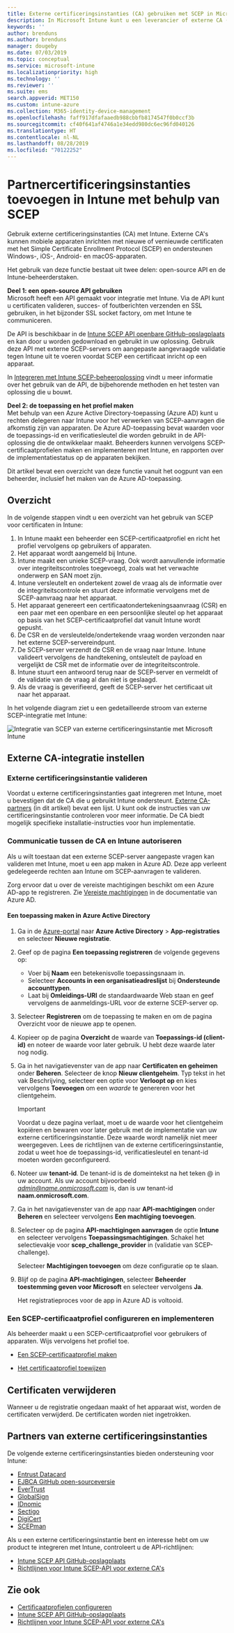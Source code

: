 ```yaml
---
title: Externe certificeringsinstanties (CA) gebruiken met SCEP in Microsoft Intune - Azure | Microsoft Docs
description: In Microsoft Intune kunt u een leverancier of externe CA (certificeringsinstantie) toevoegen om certificaten uit te geven voor mobiele apparaten met het SCEP-protocol. In dit overzicht geeft een Azure Active Directory-toepassing (Azure AD) Microsoft Intune machtigingen om certificaten te valideren. Gebruik vervolgens de toepassings-id, verificatiesleutel en tenant-id van de AAD-toepassing in de installatie van uw SCEP-server om certificaten uit te geven.
keywords: ''
author: brenduns
ms.author: brenduns
manager: dougeby
ms.date: 07/03/2019
ms.topic: conceptual
ms.service: microsoft-intune
ms.localizationpriority: high
ms.technology: ''
ms.reviewer: ''
ms.suite: ems
search.appverid: MET150
ms.custom: intune-azure
ms.collection: M365-identity-device-management
ms.openlocfilehash: faff917dfafaaedb988cbbfb8174547f0b0ccf3b
ms.sourcegitcommit: cf40f641af4746a1e34edd980dc6ec96fd040126
ms.translationtype: HT
ms.contentlocale: nl-NL
ms.lasthandoff: 08/28/2019
ms.locfileid: "70122252"
---
```

# <a name="add-partner-certification-authority-in-intune-using-scep"></a>Partnercertificeringsinstanties toevoegen in Intune met behulp van SCEP

Gebruik externe certificeringsinstanties (CA) met Intune. Externe CA's kunnen mobiele apparaten inrichten met nieuwe of vernieuwde certificaten met het Simple Certificate Enrollment Protocol (SCEP) en ondersteunen Windows-, iOS-, Android- en macOS-apparaten.

Het gebruik van deze functie bestaat uit twee delen: open-source API en de Intune-beheerderstaken.

**Deel 1: een open-source API gebruiken**  
Microsoft heeft een API gemaakt voor integratie met Intune. Via de API kunt u certificaten valideren, succes- of foutberichten verzenden en SSL gebruiken, in het bijzonder SSL socket factory, om met Intune te communiceren.

De API is beschikbaar in de [Intune SCEP API openbare GitHub-opslagplaats](http://github.com/Microsoft/Intune-Resource-Access/tree/develop/src/CsrValidation) en kan door u worden gedownload en gebruikt in uw oplossing. Gebruik deze API met externe SCEP-servers om aangepaste aangevraagde validatie tegen Intune uit te voeren voordat SCEP een certificaat inricht op een apparaat.

In [Integreren met Intune SCEP-beheeroplossing](scep-libraries-apis.md) vindt u meer informatie over het gebruik van de API, de bijbehorende methoden en het testen van oplossing die u bouwt.

**Deel 2: de toepassing en het profiel maken**  
Met behulp van een Azure Active Directory-toepassing (Azure AD) kunt u rechten delegeren naar Intune voor het verwerken van SCEP-aanvragen die afkomstig zijn van apparaten. De Azure AD-toepassing bevat waarden voor de toepassings-id en verificatiesleutel die worden gebruikt in de API-oplossing die de ontwikkelaar maakt. Beheerders kunnen vervolgens SCEP-certificaatprofielen maken en implementeren met Intune, en rapporten over de implementatiestatus op de apparaten bekijken.

Dit artikel bevat een overzicht van deze functie vanuit het oogpunt van een beheerder, inclusief het maken van de Azure AD-toepassing.

## <a name="overview"></a>Overzicht

In de volgende stappen vindt u een overzicht van het gebruik van SCEP voor certificaten in Intune:

1. In Intune maakt een beheerder een SCEP-certificaatprofiel en richt het profiel vervolgens op gebruikers of apparaten.
2. Het apparaat wordt aangemeld bij Intune.
3. Intune maakt een unieke SCEP-vraag. Ook wordt aanvullende informatie over integriteitscontroles toegevoegd, zoals wat het verwachte onderwerp en SAN moet zijn.
4. Intune versleutelt en ondertekent zowel de vraag als de informatie over de integriteitscontrole en stuurt deze informatie vervolgens met de SCEP-aanvraag naar het apparaat.
5. Het apparaat genereert een certificaatondertekeningsaanvraag (CSR) en een paar met een openbare en een persoonlijke sleutel op het apparaat op basis van het SCEP-certificaatprofiel dat vanuit Intune wordt gepusht.
6. De CSR en de versleutelde/ondertekende vraag worden verzonden naar het externe SCEP-servereindpunt.
7. De SCEP-server verzendt de CSR en de vraag naar Intune. Intune valideert vervolgens de handtekening, ontsleutelt de payload en vergelijkt de CSR met de informatie over de integriteitscontrole.
8. Intune stuurt een antwoord terug naar de SCEP-server en vermeldt of de validatie van de vraag al dan niet is geslaagd.  
9. Als de vraag is geverifieerd, geeft de SCEP-server het certificaat uit naar het apparaat.

In het volgende diagram ziet u een gedetailleerde stroom van externe SCEP-integratie met Intune:

![Integratie van SCEP van externe certificeringsinstantie met Microsoft Intune](./media/scep-certificate-vendor-integration.png)

## <a name="set-up-third-party-ca-integration"></a>Externe CA-integratie instellen

### <a name="validate-third-party-certification-authority"></a>Externe certificeringsinstantie valideren

Voordat u externe certificeringsinstanties gaat integreren met Intune, moet u bevestigen dat de CA die u gebruikt Intune ondersteunt. [Externe CA-partners](#third-party-certification-authority-partners) (in dit artikel) bevat een lijst. U kunt ook de instructies van uw certificeringsinstantie controleren voor meer informatie. De CA biedt mogelijk specifieke installatie-instructies voor hun implementatie.

### <a name="authorize-communication-between-ca-and-intune"></a>Communicatie tussen de CA en Intune autoriseren

Als u wilt toestaan dat een externe SCEP-server aangepaste vragen kan valideren met Intune, moet u een app maken in Azure AD. Deze app verleent gedelegeerde rechten aan Intune om SCEP-aanvragen te valideren.

Zorg ervoor dat u over de vereiste machtigingen beschikt om een Azure AD-app te registreren. Zie [Vereiste machtigingen](https://docs.microsoft.com/azure/azure-resource-manager/resource-group-create-service-principal-portal#required-permissions) in de documentatie van Azure AD.

#### <a name="create-an-application-in-azure-active-directory"></a>Een toepassing maken in Azure Active Directory  

1. Ga in de [Azure-portal](https://portal.azure.com) naar **Azure Active Directory** > **App-registraties** en selecteer **Nieuwe registratie**.  

2. Geef op de pagina **Een toepassing registreren** de volgende gegevens op:  
   - Voer bij **Naam** een betekenisvolle toepassingsnaam in.  
   - Selecteer **Accounts in een organisatieadreslijst** bij **Ondersteunde accounttypen**.  
   - Laat bij **Omleidings-URI** de standaardwaarde Web staan en geef vervolgens de aanmeldings-URL voor de externe SCEP-server op.  

3. Selecteer **Registreren** om de toepassing te maken en om de pagina Overzicht voor de nieuwe app te openen.  

4. Kopieer op de pagina **Overzicht** de waarde van **Toepassings-id (client-id)** en noteer de waarde voor later gebruik. U hebt deze waarde later nog nodig.  

5. Ga in het navigatievenster van de app naar **Certificaten en geheimen** onder **Beheren**. Selecteer de knop **Nieuw clientgeheim**. Typ tekst in het vak Beschrijving, selecteer een optie voor **Verloopt op** en kies vervolgens **Toevoegen** om een *waarde* te genereren voor het clientgeheim. 
   > [!IMPORTANT]  
   > Voordat u deze pagina verlaat, moet u de waarde voor het clientgeheim kopiëren en bewaren voor later gebruik met de implementatie van uw externe certificeringsinstantie. Deze waarde wordt namelijk niet meer weergegeven. Lees de richtlijnen van de externe certificeringsinstantie, zodat u weet hoe de toepassings-id, verificatiesleutel en tenant-id moeten worden geconfigureerd.  

6. Noteer uw **tenant-id**. De tenant-id is de domeintekst na het teken @ in uw account. Als uw account bijvoorbeeld *admin@name.onmicrosoft.com* is, dan is uw tenant-id **naam.onmicrosoft.com**.  

7. Ga in het navigatievenster van de app naar **API-machtigingen** onder **Beheren** en selecteer vervolgens **Een machtiging toevoegen**.  

8. Selecteer op de pagina **API-machtigingen aanvragen** de optie **Intune** en selecteer vervolgens **Toepassingsmachtigingen**. Schakel het selectievakje voor **scep_challenge_provider** in (validatie van SCEP-challenge).  

   Selecteer **Machtigingen toevoegen** om deze configuratie op te slaan.  

9. Blijf op de pagina **API-machtigingen**, selecteer **Beheerder toestemming geven voor Microsoft** en selecteer vervolgens **Ja**.  
   
   Het registratieproces voor de app in Azure AD is voltooid.





### <a name="configure-and-deploy-a-scep-certificate-profile"></a>Een SCEP-certificaatprofiel configureren en implementeren
Als beheerder maakt u een SCEP-certificaatprofiel voor gebruikers of apparaten. Wijs vervolgens het profiel toe.

- [Een SCEP-certificaatprofiel maken](certificates-profile-scep.md#create-a-scep-certificate-profile)

- [Het certificaatprofiel toewijzen](certificates-profile-scep.md#assign-the-certificate-profile)

## <a name="removing-certificates"></a>Certificaten verwijderen

Wanneer u de registratie ongedaan maakt of het apparaat wist, worden de certificaten verwijderd. De certificaten worden niet ingetrokken.

## <a name="third-party-certification-authority-partners"></a>Partners van externe certificeringsinstanties
De volgende externe certificeringsinstanties bieden ondersteuning voor Intune:

- [Entrust Datacard](https://info.entrustdatacard.com/pki-eval-tool)
- [EJBCA GitHub open-sourceversie](https://github.com/agerbergt/intune-ejbca-connector)
- [EverTrust](https://evertrust.fr/en/products/)
- [GlobalSign](https://downloads.globalsign.com/acton/attachment/2674/f-6903f60b-9111-432d-b283-77823cc65500/1/-/-/-/-/globalsign-aeg-microsoft-intune-integration-guide.pdf)
- [IDnomic](https://www.idnomic.com/)
- [Sectigo](https://sectigo.com/products)
- [DigiCert](https://knowledge.digicert.com/tutorials/microsoft-intune.html)
- [SCEPman](https://azuremarketplace.microsoft.com/marketplace/apps/gluckkanja.scepman)

Als u een externe certificeringsinstantie bent en interesse hebt om uw product te integreren met Intune, controleert u de API-richtlijnen:

- [Intune SCEP API GitHub-opslagplaats](http://github.com/Microsoft/Intune-Resource-Access/tree/develop/src/CsrValidation)
- [Richtlijnen voor Intune SCEP-API voor externe CA's ](scep-libraries-apis.md)

## <a name="see-also"></a>Zie ook

- [Certificaatprofielen configureren](certificates-scep-configure.md)
- [Intune SCEP API GitHub-opslagplaats](http://github.com/Microsoft/Intune-Resource-Access/tree/develop/src/CsrValidation)
- [Richtlijnen voor Intune SCEP-API voor externe CA's ](scep-libraries-apis.md)
